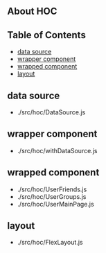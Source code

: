 ## About HOC

## Table of Contents
- [data source](#data-source)
- [wrapper component](#wrapper-component)
- [wrapped component](#wrapped-component)
- [layout](#layout)

## data source

* ./src/hoc/DataSource.js

## wrapper component

* ./src/hoc/withDataSource.js

## wrapped component

* ./src/hoc/UserFriends.js
* ./src/hoc/UserGroups.js
* ./src/hoc/UserMainPage.js

## layout

* ./src/hoc/FlexLayout.js